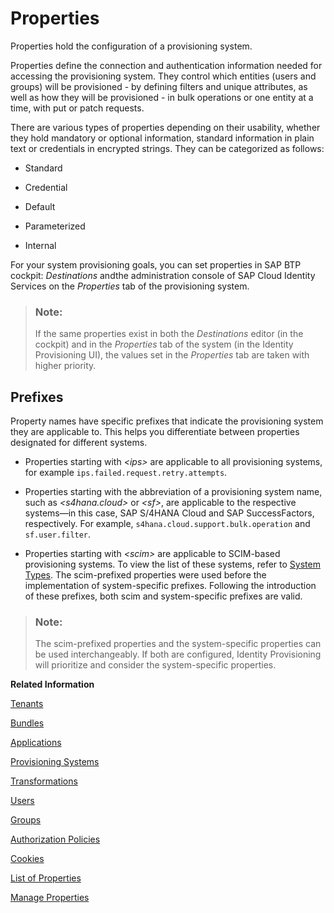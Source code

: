 <!-- loioe92c1aa0bb634ec1a35f353f0a4588ec -->

# Properties

Properties hold the configuration of a provisioning system.

Properties define the connection and authentication information needed for accessing the provisioning system. They control which entities \(users and groups\) will be provisioned - by defining filters and unique attributes, as well as how they will be provisioned - in bulk operations or one entity at a time, with put or patch requests.

There are various types of properties depending on their usability, whether they hold mandatory or optional information, standard information in plain text or credentials in encrypted strings. They can be categorized as follows:

-   Standard

-   Credential

-   Default

-   Parameterized

-   Internal


For your system provisioning goals, you can set properties in SAP BTP cockpit: *Destinations* andthe administration console of SAP Cloud Identity Services on the *Properties* tab of the provisioning system.

> ### Note:  
> If the same properties exist in both the *Destinations* editor \(in the cockpit\) and in the *Properties* tab of the system \(in the Identity Provisioning UI\), the values set in the *Properties* tab are taken with higher priority.



<a name="loioe92c1aa0bb634ec1a35f353f0a4588ec__section_wbr_gnt_lbc"/>

## Prefixes



Property names have specific prefixes that indicate the provisioning system they are applicable to. This helps you differentiate between properties designated for different systems.

-   Properties starting with *<ips\>* are applicable to all provisioning systems, for example `ips.failed.request.retry.attempts`.

-   Properties starting with the abbreviation of a provisioning system name, such as *<s4hana.cloud\>* or *<sf\>*, are applicable to the respective systems—in this case, SAP S/4HANA Cloud and SAP SuccessFactors, respectively. For example, `s4hana.cloud.support.bulk.operation` and `sf.user.filter`.

-   Properties starting with *<scim\>* are applicable to SCIM-based provisioning systems. To view the list of these systems, refer to [System Types](system-types-e59ae54.md). The scim-prefixed properties were used before the implementation of system-specific prefixes. Following the introduction of these prefixes, both scim and system-specific prefixes are valid.


> ### Note:  
> The scim-prefixed properties and the system-specific properties can be used interchangeably. If both are configured, Identity Provisioning will prioritize and consider the system-specific properties.

**Related Information**  


[Tenants](tenants-93160eb.md "A tenant refers to your (customer-specific) instance of SAP Cloud Identity Services. It's delivered to you as part of a bundle with an SAP cloud solution or as part of a self-service request in SAP BTP cockpit.")

[Bundles](bundles-25b65a4.md "A bundle is a group of preconfigured products and services which are sold together.")

[Applications](applications-404a11c.md "An application is associated with a consumer of Identity Authentication as an identity provider. This consumer could be for example an SAP cloud solution, a third-party application, SAP BTP subaccount, or the SAP Cloud Identity Services administration console.")

[Provisioning Systems](provisioning-systems-15da6af.md "Identity Provisioning provides connectors to various business applications for provisioning and deprovisioning of users and groups. These business applications are set up as provisioning systems in the administration console of SAP Cloud Identity Services.")

[Transformations](transformations-81f5204.md "Transformations help you transform user and group attributes from the data model of the source system to the data model of the target system.")

[Users](users-70e95d1.md "Users in SAP Cloud Identity Services fall into two categories: administrators and end users.")

[Groups](groups-d93be69.md "SAP Cloud Identity Services offers groups to organize users based on common characteristics, authorization, or application. Use them to efficiently manage user access and permissions within your organization's SAP Cloud Identity Services environment.")

[Authorization Policies](authorization-policies-01ddefa.md "Authorization Management enables you to refine authorization policies that give access to resources in enabled SAP BTP-based business applications. Restrict policies based on the values of user or business object attributes. Assign policies to users with the group management capabilities of the identity directory.")

[Cookies](cookies-e60fd04.md "")

[List of Properties](list-of-properties-d6f3577.md "On this page you can find all the available properties to use in the Identity Provisioning service. You can filter them by system type name, &quot;All Systems&quot;, by a word or only part of it.")

[Manage Properties](Operation-Guide/manage-properties-4e2bc9d.md "You can add, delete and modify properties for a system in Identity Provisioning.")

